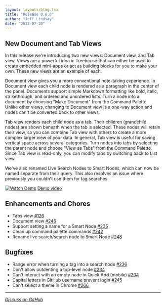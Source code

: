```yaml
---
layout: layouts/blog.tsx
title: "Release 0.6.0"
author: "Jeff Lindsay"
date: "2023-07-20"
---
```

## New Document and Tab Views
In this release we're introducing two new views: Document view, and Tab view. Views are a powerful idea in Treehouse that can either be used to create embedded mini-apps or act as building blocks for you to make your own. These new views are an example of each.

Document view gives you a more conventional note-taking experience. In Document view each child node is rendered as a paragraph in the center of the panel. Documents support simple Markdown formatting like bold, italic, strikethrough, and ordered and unordered lists. Turn a node into a document by choosing "Make Document" from the Command Palette. Unlike other views, changing to Document view is a one-way action and nodes can't be converted back to other views.

Tab view renders each child node as a tab. Their children (grandchild nodes) are shown beneath when the tab is selected. These nodes will retain their view, so you can combine Tab view with others to create a more complex larger view of your data. In general, Tab view is useful for saving vertical space across several categories. Turn nodes into tabs by selecting the parent node and choose "View as Tabs" from the Command Palette. Since Tab view is read-only, you can modify tabs by switching back to List view.

We've also renamed Live Search Nodes to Smart Nodes, which can now be named separate from their query. This also resolves an issue where previously you couldn't use them for tag searches.

[![Watch Demo](http://i3.ytimg.com/vi/-CsRlyJx2cU/hqdefault.jpg)](https://www.youtube.com/watch?v=-CsRlyJx2cU)
[Demo video](https://www.youtube.com/watch?v=-CsRlyJx2cU)

## Enhancements and Chores
* Tabs view [#126](https://github.com/treehousedev/treehouse/issues/126)
* Document view [#246](https://github.com/treehousedev/treehouse/issues/246)
* Support setting a name for a Smart Node [#235](https://github.com/treehousedev/treehouse/issues/235)
* Clean up command palette commands [#242](https://github.com/treehousedev/treehouse/issues/242)
* Rename live search/search node to Smart Node [#248](https://github.com/treehousedev/treehouse/issues/248)

## Bugfixes
* Range error when turning a tag into a search node [#236](https://github.com/treehousedev/treehouse/issues/236)
* Don't allow outdenting a top-level node [#234](https://github.com/treehousedev/treehouse/issues/234)
* Can't interact with an empty node in Quick Add (mobile) [#204](https://github.com/treehousedev/treehouse/issues/204)
* Capital letters in GitHub username prevent login [#245](https://github.com/treehousedev/treehouse/issues/245)
* Can't select a theme in Chrome [#266](https://github.com/treehousedev/treehouse/issues/266)

---
[*Discuss on GitHub*](https://github.com/treehousedev/treehouse/discussions/273)